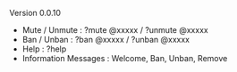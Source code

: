 Version  0.0.10
- Mute / Unmute : ?mute @xxxxx / ?unmute @xxxxx
- Ban / Unban : ?ban @xxxxx / ?unban @xxxxx
- Help : ?help
- Information Messages : Welcome, Ban, Unban, Remove
